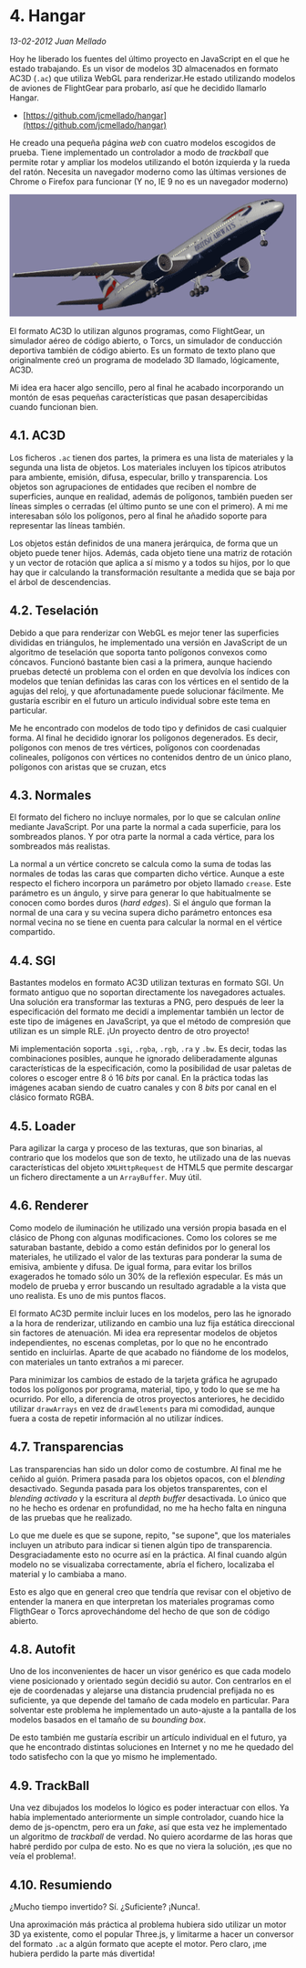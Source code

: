 # 4. Hangar

_13-02-2012_ _Juan Mellado_

Hoy he liberado los fuentes del último proyecto en JavaScript en el que he estado trabajando. Es un visor de modelos 3D almacenados en formato AC3D (```.ac```) que utiliza WebGL para renderizar.He estado utilizando modelos de aviones de FlightGear para probarlo, así que he decidido llamarlo Hangar.

- [https://github.com/jcmellado/hangar](https://github.com/jcmellado/hangar)

He creado una pequeña página _web_ con cuatro modelos escogidos de prueba. Tiene implementado un controlador a modo de _trackball_ que permite rotar y ampliar los modelos utilizando el botón izquierda y la rueda del ratón. Necesita un navegador moderno como las últimas versiones de Chrome o Firefox para funcionar (Y no, IE 9 no es un navegador moderno)

![Hangar](img/03-js-hangar.png "Hangar")

El formato AC3D lo utilizan algunos programas, como FlightGear, un simulador aéreo de código abierto, o Torcs, un simulador de conducción deportiva también de código abierto. Es un formato de texto plano que originalmente creó un programa de modelado 3D llamado, lógicamente, AC3D.

Mi idea era hacer algo sencillo, pero al final he acabado incorporando un montón de esas pequeñas características que pasan desapercibidas cuando funcionan bien.

## 4.1. AC3D

Los ficheros ```.ac``` tienen dos partes, la primera es una lista de materiales y la segunda una lista de objetos. Los materiales incluyen los típicos atributos para ambiente, emisión, difusa, especular, brillo y transparencia. Los objetos son agrupaciones de entidades que reciben el nombre de superficies, aunque en realidad, además de polígonos, también pueden ser líneas simples o cerradas (el último punto se une con el primero). A mi me interesaban sólo los polígonos, pero al final he añadido soporte para representar las líneas también.

Los objetos están definidos de una manera jerárquica, de forma que un objeto puede tener hijos. Además, cada objeto tiene una matriz de rotación y un vector de rotación que aplica a sí mismo y a todos su hijos, por lo que hay que ir calculando la transformación resultante a medida que se baja por el árbol de descendencias.

## 4.2. Teselación

Debido a que para renderizar con WebGL es mejor tener las superficies divididas en triángulos, he implementado una versión en JavaScript de un algoritmo de teselación que soporta tanto polígonos convexos como cóncavos. Funcionó bastante bien casi a la primera, aunque haciendo pruebas detecté un problema con el orden en que devolvía los índices con modelos que tenían definidas las caras con los vértices en el sentido de la agujas del reloj, y que afortunadamente puede solucionar fácilmente. Me gustaría escribir en el futuro un articulo individual sobre este tema en particular.

Me he encontrado con modelos de todo tipo y definidos de casi cualquier forma. Al final he decidido ignorar los polígonos degenerados. Es decir, polígonos con menos de tres vértices, polígonos con coordenadas colineales, polígonos con vértices no contenidos dentro de un único plano, polígonos con aristas que se cruzan, etcs

## 4.3. Normales

El formato del fichero no incluye normales, por lo que se calculan _online_ mediante JavaScript. Por una parte la normal a cada superficie, para los sombreados planos. Y por otra parte la normal a cada vértice, para los sombreados más realistas.

La normal a un vértice concreto se calcula como la suma de todas las normales de todas las caras que comparten dicho vértice. Aunque a este respecto el fichero incorpora un parámetro por objeto llamado ```crease```. Este parámetro es un ángulo, y sirve para generar lo que habitualmente se conocen como bordes duros (_hard edges_). Si el ángulo que forman la normal de una cara y su vecina supera dicho parámetro entonces esa normal vecina no se tiene en cuenta para calcular la normal en el vértice compartido.

## 4.4. SGI

Bastantes modelos en formato AC3D utilizan texturas en formato SGI. Un formato antiguo que no soportan directamente los navegadores actuales. Una solución era transformar las texturas a PNG, pero después de leer la especificación del formato me decidí a implementar también un lector de este tipo de imágenes en JavaScript, ya que el método de compresión que utilizan es un simple RLE. ¡Un proyecto dentro de otro proyecto!

Mi implementación soporta ```.sgi```, ```.rgba```, ```.rgb```, ```.ra``` y ```.bw```. Es decir, todas las combinaciones posibles, aunque he ignorado deliberadamente algunas características de la especificación, como la posibilidad de usar paletas de colores o escoger entre 8 ó 16 _bits_ por canal. En la práctica todas las imágenes acaban siendo de cuatro canales y con 8 _bits_ por canal en el clásico formato RGBA.

## 4.5. Loader

Para agilizar la carga y proceso de las texturas, que son binarias, al contrario que los modelos que son de texto, he utilizado una de las nuevas características del objeto ```XMLHttpRequest``` de HTML5 que permite descargar un fichero directamente a un ```ArrayBuffer```. Muy útil.

## 4.6. Renderer

Como modelo de iluminación he utilizado una versión propia basada en el clásico de Phong con algunas modificaciones. Como los colores se me saturaban bastante, debido a como están definidos por lo general los materiales, he utilizado el valor de las texturas para ponderar la suma de emisiva, ambiente y difusa. De igual forma, para evitar los brillos exagerados he tomado sólo un 30% de la reflexión especular. Es más un modelo de prueba y error buscando un resultado agradable a la vista que uno realista. Es uno de mis puntos flacos.

El formato AC3D permite incluir luces en los modelos, pero las he ignorado a la hora de renderizar, utilizando en cambio una luz fija estática direccional sin factores de atenuación. Mi idea era representar modelos de objetos independientes, no escenas completas, por lo que no he encontrado sentido en incluirlas. Aparte de que acabado no fiándome de los modelos, con materiales un tanto extraños a mi parecer.

Para minimizar los cambios de estado de la tarjeta gráfica he agrupado todos los polígonos por programa, material, tipo, y todo lo que se me ha ocurrido. Por ello, a diferencia de otros proyectos anteriores, he decidido utilizar ```drawArrays``` en vez de ```drawElements``` para mi comodidad, aunque fuera a costa de repetir información al no utilizar índices.

## 4.7. Transparencias

Las transparencias han sido un dolor como de costumbre. Al final me he ceñido al guión. Primera pasada para los objetos opacos, con el _blending_ desactivado. Segunda pasada para los objetos transparentes, con el _blending activado_ y la escritura al _depth buffer_ desactivada. Lo único que no he hecho es ordenar en profundidad, no me ha hecho falta en ninguna de las pruebas que he realizado.

Lo que me duele es que se supone, repito, "se supone", que los materiales incluyen un atributo para indicar si tienen algún tipo de transparencia. Desgraciadamente esto no ocurre así en la práctica. Al final cuando algún modelo no se visualizaba correctamente, abría el fichero, localizaba el material y lo cambiaba a mano.

Esto es algo que en general creo que tendría que revisar con el objetivo de entender la manera en que interpretan los materiales programas como FligthGear o Torcs aprovechándome del hecho de que son de código abierto.

## 4.8. Autofit

Uno de los inconvenientes de hacer un visor genérico es que cada modelo viene posicionado y orientado según decidió su autor. Con centrarlos en el eje de coordenadas y alejarse una distancia prudencial prefijada no es suficiente, ya que depende del tamaño de cada modelo en particular. Para solventar este problema he implementado un auto-ajuste a la pantalla de los modelos basados en el tamaño de su _bounding box_.

De esto también me gustaría escribir un artículo individual en el futuro, ya que he encontrado distintas soluciones en Internet y no me he quedado del todo satisfecho con la que yo mismo he implementado.

## 4.9. TrackBall

Una vez dibujados los modelos lo lógico es poder interactuar con ellos. Ya había implementado anteriormente un simple controlador, cuando hice la demo de js-openctm, pero era un _fake_, así que esta vez he implementado un algoritmo de _trackball_ de verdad. No quiero acordarme de las horas que habré perdido por culpa de esto. No es que no viera la solución, ¡es que no veía el problema!.

## 4.10. Resumiendo

¿Mucho tiempo invertido? Sí. ¿Suficiente? ¡Nunca!.

Una aproximación más práctica al problema hubiera sido utilizar un motor 3D ya existente, como el popular Three.js, y limitarme a hacer un conversor del formato ```.ac``` a algún formato que acepte el motor. Pero claro, ¡me hubiera perdido la parte más divertida!
